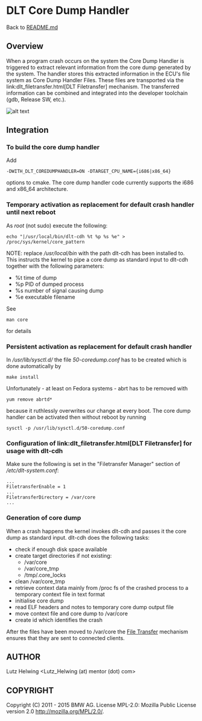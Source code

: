 # DLT Core Dump Handler

Back to [README.md](../README.md)

## Overview

When a program crash occurs on the system the Core Dump Handler is triggered to extract relevant information from the core dump generated by the system. The handler stores this extracted information in the ECU's file system as Core Dump Handler Files. These files are transported via the link:dlt_filetransfer.html[DLT Filetransfer] mechanism. The transferred information can be combined and integrated into the developer toolchain (gdb, Release SW, etc.).

![alt text](images/dlt_core_dump_handler.png "DLT CDH")

## Integration

### To build the core dump handler

Add

`-DWITH_DLT_COREDUMPHANDLER=ON -DTARGET_CPU_NAME={i686|x86_64}`

options to cmake. The core dump handler code currently supports the i686 and x86_64 architecture.

### Temporary activation as replacement for default crash handler until next reboot

As *root* (not sudo) execute the following:

`echo "|/usr/local/bin/dlt-cdh %t %p %s %e" > /proc/sys/kernel/core_pattern`

NOTE: replace */usr/local/bin* with the path dlt-cdh has been installed to. This instructs the kernel to pipe a core dump as standard input to dlt-cdh together with the following parameters:

- %t time of dump
- %p PID of dumped process
- %s number of signal causing dump
- %e executable filename

See

`man core`

for details

### Persistent activation as replacement for default crash handler

In */usr/lib/sysctl.d/* the file *50-coredump.conf* has to be created which is done automatically by

`make install`

Unfortunately - at least on Fedora systems - abrt has to be removed with

`yum remove abrtd*`

because it ruthlessly overwrites our change at every boot. The core dump handler can be activated then without reboot by running

`sysctl -p /usr/lib/sysctl.d/50-coredump.conf`

### Configuration of link:dlt_filetransfer.html[DLT Filetransfer] for usage with dlt-cdh

Make sure the following is set in the "Filetransfer Manager" section of */etc/dlt-system.conf*:

```
...
FiletransferEnable = 1
...
FiletransferDirectory = /var/core
...
```

### Generation of core dump

When a crash happens the kernel invokes dlt-cdh and passes it the core dump as standard input. dlt-cdh does the following tasks:

- check if enough disk space available
- create target directories if not existing:
  - /var/core
  - /var/core_tmp
  - /tmp/.core_locks
- clean /var/core_tmp
- retrieve context data mainly from /proc fs of the crashed process to a temporary context file in text format
- initialise core dump
- read ELF headers and notes to temporary core dump output file
- move context file and core dump to /var/core
- create id which identifies the crash

After the files have been moved to /var/core the [File Transfer](dlt_filetransfer.md) mechanism ensures that they are sent to connected clients.

## AUTHOR

Lutz Helwing <Lutz_Helwing (at) mentor (dot) com>

## COPYRIGHT

Copyright (C) 2011 - 2015 BMW AG. License MPL-2.0: Mozilla Public License version 2.0 <http://mozilla.org/MPL/2.0/>.